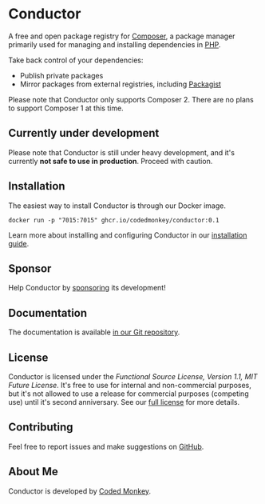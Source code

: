 # Conductor

A free and open package registry for [Composer][composer], a package manager primarily used for managing and installing
dependencies in [PHP][php].

Take back control of your dependencies:
- Publish private packages
- Mirror packages from external registries, including [Packagist][packagist]

Please note that Conductor only supports Composer 2. There are no plans to support Composer 1 at this time.

## Currently under development

Please note that Conductor is still under heavy development, and it's currently **not safe to use in production**.
Proceed with caution.

## Installation

The easiest way to install Conductor is through our Docker image.

```shell
docker run -p "7015:7015" ghcr.io/codedmonkey/conductor:0.1
```

Learn more about installing and configuring Conductor in our [installation guide][docs-install].

## Sponsor

Help Conductor by [sponsoring][codedmonkey-sponsor] its development!

## Documentation

The documentation is available [in our Git repository][docs].

## License

Conductor is licensed under the _Functional Source License, Version 1.1, MIT Future License_. It's free to use for
internal and non-commercial purposes, but it's not allowed to use a release for commercial purposes (competing use)
until it's second anniversary. See our [full license][license] for more details.

## Contributing

Feel free to report issues and make suggestions on [GitHub][github-issues].

## About Me

Conductor is developed by [Coded Monkey][codedmonkey].

[codedmonkey]: https://www.codedmonkey.com
[codedmonkey-sponsor]: https://www.codedmonkey.com/sponsor?project=conductor
[composer]: https://getcomposer.org
[docs]: docs/readme.md
[docs-install]: docs/install.md
[github-issues]: https://github.com/codedmonkey/conductor/issues
[license]: license.md
[packagist]: https://packagist.org
[php]: https://php.net
